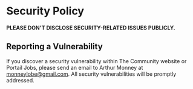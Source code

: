 # Security Policy
**PLEASE DON'T DISCLOSE SECURITY-RELATED ISSUES PUBLICLY.**

## Reporting a Vulnerability
If you discover a security vulnerability within The Community website or Portail Jobs, please send an email to Arthur Monney at monneylobe@gmail.com. All security vulnerabilities will be promptly addressed.